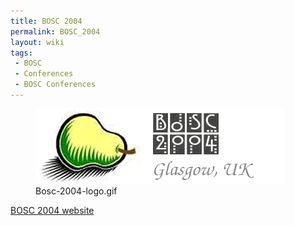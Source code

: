 ```yaml
---
title: BOSC 2004
permalink: BOSC_2004
layout: wiki
tags:
 - BOSC
 - Conferences
 - BOSC Conferences
---
```


<figure>
<img src="Bosc-2004-logo.gif" title="Bosc-2004-logo.gif" />
<figcaption>Bosc-2004-logo.gif</figcaption>
</figure>

[BOSC 2004 website](http://open-bio.org/bosc2004)
